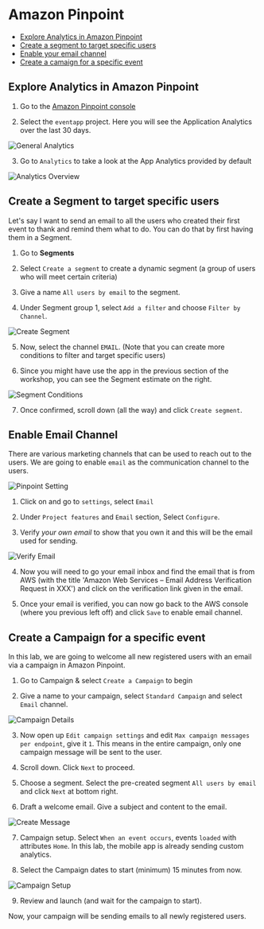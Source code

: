 # Amazon Pinpoint

- [Explore Analytics in Amazon Pinpoint](#explore-analytics-in-amazon-pinpoint)
- [Create a segment to target specific users](#create-segment-to-target-specific-users)
- [Enable your email channel](#enable-email-channel)
- [Create a camaign for a specific event](#create-a-campaign-for-a-specific-event)

## Explore Analytics in Amazon Pinpoint

1. Go to the [Amazon Pinpoint console](https://console.aws.amazon.com/pinpoint/home?region=us-east-1#/)

2. Select the `eventapp` project. Here you will see the Application Analytics over the last 30 days.

![General Analytics](images/general-analytics.png)

3. Go to `Analytics` to take a look at the App Analytics provided by default

![Analytics Overview](images/overview.png)

## Create a Segment to target specific users

Let's say I want to send an email to all the users who created their first event to thank and remind them what to do. You can do that by first having them in a Segment.

1. Go to **Segments**

2. Select `Create a segment` to create a dynamic segment (a group of users who will meet certain criteria)

3. Give a name `All users by email` to the segment.

4. Under Segment group 1, select `Add a filter` and choose `Filter by Channel`.

![Create Segment](images/create-segment.png)

5. Now, select the channel `EMAIL`. (Note that you can create more conditions to filter and target specific users)

6. Since you might have use the app in the previous section of the workshop, you can see the Segment estimate on the right.

![Segment Conditions](images/segment-conditions.png)

7. Once confirmed, scroll down (all the way) and click `Create segment`.

## Enable Email Channel

There are various marketing channels that can be used to reach out to the users. We are going to enable `email` as the communication channel to the users.

![Pinpoint Setting](images/settings.png)

1. Click on and go to `settings`, select `Email`

2. Under `Project features` and `Email` section, Select `Configure`.

3. Verify _your own email_ to show that you own it and this will be the email used for sending.

![Verify Email](images/verify-email.png)

4. Now you will need to go your email inbox and find the email that is from AWS (with the title 'Amazon Web Services – Email Address Verification Request in XXX') and click on the verification link given in the email.

5. Once your email is verified, you can now go back to the AWS console (where you previous left off) and click `Save` to enable email channel.

## Create a Campaign for a specific event

In this lab, we are going to welcome all new registered users with an email via a campaign in Amazon Pinpoint.

1. Go to Campaign & select `Create a Campaign` to begin

2. Give a name to your campaign, select `Standard Campaign` and select `Email` channel.

![Campaign Details](images/campaign-details.png)

3. Now open up `Edit campaign settings` and edit `Max campaign messages per endpoint`, give it `1`. This means in the entire campaign, only one campaign message will be sent to the user.

4. Scroll down. Click `Next` to proceed.

5. Choose a segment. Select the pre-created segment `All users by email` and click `Next` at bottom right.

6. Draft a welcome email. Give a subject and content to the email.

![Create Message](images/create-message.png)

7. Campaign setup. Select `When an event occurs`, events `loaded` with attributes `Home`. In this lab, the mobile app is already sending custom analytics.

8. Select the Campaign dates to start (minimum) 15 minutes from now.

![Campaign Setup](images/campaign-setup.png)

9. Review and launch (and wait for the campaign to start).

Now, your campaign will be sending emails to all newly registered users.
